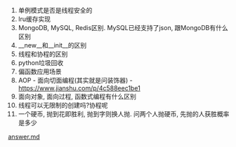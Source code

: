 1. 单例模式是否是线程安全的
2. lru缓存实现
3. MongoDB, MySQL, Redis区别. MySQL已经支持了json, 跟MongoDB有什么区别
4. __new__和__init__的区别
5. 线程和协程的区别
6. python垃圾回收
7. 偏函数应用场景
8. AOP - 面向切面编程(其实就是问装饰器) - https://www.jianshu.com/p/4c588eec1be1
9. 面向对象, 面向过程, 函数式编程有什么区别
10. 线程可以无限制的创建吗?协程呢
11. 一个硬币, 抛到花即胜利, 抛到字则换人抛. 问两个人抛硬币, 先抛的人获胜概率是多少

[answer.md](./answer.md)